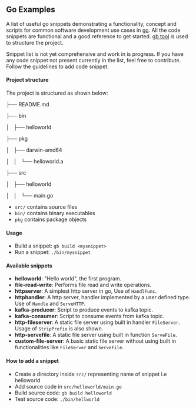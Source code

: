 ## Go Examples

A list of useful go snippets demonstrating a functionality, concept and scripts for common software development use cases in [go](https://golang.org/). All the code snippets are functional and a good reference to get started. [gb tool](https://getgb.io/) is used to structure the project.

Snippet list is not yet comprehensive and work in is progress. If you have any code snippet not present currently in the list, feel free to contribute. Follow the guidelines to add code snippet.


#### Project structure
The project is structured as shown below:

├── README.md

├── bin

│   ├── helloworld

├── pkg

│   ├── darwin-amd64

│   │   └── helloworld.a

├── src

│   ├── helloworld

│   │   └── main.go


 - `src/` contains source files
 - `bin/` contains binary executables
 - `pkg`  contains package objects


#### Usage

- Build a snippet: `gb build <mysnippet>`
- Run a snippet: `./bin/mysnippet`

#### Available snippets
- **helloworld**: "Hello world", the first program.
- **file-read-write**: Performs file read and write operations.
- **httpserver**: A simplest http server in go, Use of `HandlFunc`.
- **httphandler**: A http server, handler implemented by a user defined type. Use of `Handle` and `ServeHTTP`.
- **kafka-producer**:  Script to produce events to kafka topic.
- **kafka-consumer**: Script to consume events from kafka topic.
- **http-fileserver**: A static file server using built in handler `FileServer`. Usage of `StripPrefix` is also shown.
- **http-servefile**: A static file server using built in function `ServeFile`.
- **custom-file-server**: A basic static file server without using built in functionalities like `FileServer` and `ServeFile`.

#### How to add a snippet
- Create a directory inside `src/` representing name of snippet i.e helloworld
- Add source code in `src/helloworld/main.go`
- Build source code:  `gb build helloworld`
- Test source code: `./bin/hellworld`
